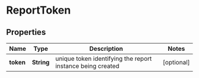 # ReportToken

## Properties
Name | Type | Description | Notes
------------ | ------------- | ------------- | -------------
**token** | **String** | unique token identifying the report instance being created |  [optional]
